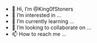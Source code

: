 - 👋 Hi, I’m @King0fStoners
- 👀 I’m interested in ...
- 🌱 I’m currently learning ...
- 💞️ I’m looking to collaborate on ...
- 📫 How to reach me ...

<!---
King0fStoners/King0fStoners is a ✨ special ✨ repository because its `README.md` (this file) appears on your GitHub profile.
You can click the Preview link to take a look at your changes.
--->
